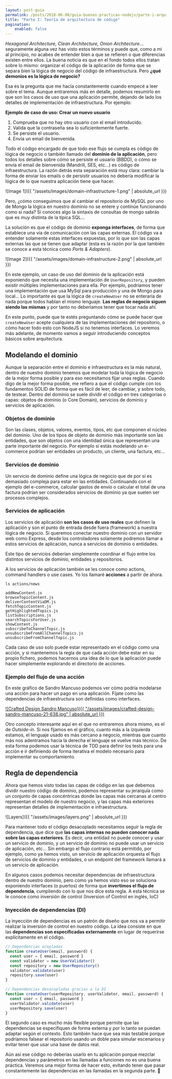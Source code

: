 ```yaml
---
layout: post-guia
permalink: /posts/2018-06-08/guia-buenas-practicas-nodejs/parte-i-arquitectura-codigo.html
title: "Parte I: Teoría de arquitectura de código"
pagination: 
    enabled: false
---
```


*Hexagonal Architecture, Clean Architecture, Onion Architecture*... seguramente alguna vez has visto estos términos y puede que, como a mi al principio, no acabes de entender bien a que se refieren o que diferencias existen entre ellos. La buena noticia es que en el fondo todos ellos tratan sobre lo mismo: organizar el código de la aplicación de forma que se separa bien la lógica de negocio del código de infraestructura. Pero **¿qué demonios es la lógica de negocio?**

Esa es la pregunta que me hacía constantemente cuando empecé a leer sobre el tema. Aunque entraremos más en detalle, podemos resumirlo en que son los casos de uso que una aplicación permite, dejando de lado los detalles de implementación de infraestructura. Por ejemplo:

**Ejemplo de caso de uso: Crear un nuevo usuario**
1. Comprueba que no hay otro usuario con el email introducido.
2. Valida que la contraseña sea lo suficientemente fuerte.
3. Se persiste el usuario.
4. Envía un email de bienvenida.

Todo el código encargado de que todo ese flujo se cumpla es código de lógica de negocio o también llamado del **dominio de la aplicación**, pero todos los detalles sobre cómo se persiste el usuario (BBDD), o cómo se envía el email de bienvenida (Mandrill, SES, etc…) es código de infraestructura. La razón detrás esta separación está muy clara: cambiar la forma de enviar los emails o de persistir usuarios no debería modificar la lógica de lo que nuestra aplicación tiene que hacer.

![Image 1]({{ "/assets/images/domain-infrastructure-1.png" | absolute_url }})

Pero, ¿cómo conseguimos que al cambiar el repositorio de MySQL por uno de Mongo la lógica en nuestro dominio no se entere y continúe funcionando como si nada? Si conoces algo la sintaxis de consultas de mongo sabrás que es muy distinta de la típica SQL…

La solución es que el código de dominio **exponga interfaces**, de forma que establece una vía de comunicación con las capas externas. El código va a entender solamente estas interfaces expuestas, por lo que son las capas externas las que se tienen que adaptar (esta es la razón por la que también se conoce a esta técnica como *Ports & Adapters*).

![Image 2]({{ "/assets/images/domain-infrastructure-2.png" | absolute_url }})

En este ejemplo, un caso de uso del dominio de la aplicación está exponiendo que necesita una implementación de `UserRepository`, y pueden existir múltiples implementaciones para ella. Por ejemplo, podríamos tener una implementación que usa MySql para producción y una de Mongo para local… Lo importante es que la lógica de `createNewUser` no se enteraría de nada porque todos hablan el mismo lenguaje. **Las reglas de negocio siguen siendo las mismas** y por tanto no deberíamos tener que tocar nada ahí.

En este punto, puede que te estés preguntando cómo se puede hacer que `createNewUser` acepte cualquiera de las implementaciones del repositorio, o cómo hacer todo esto con NodeJS si no tenemos interfaces. Lo veremos más adelante, de momento vamos a seguir introduciendo conceptos básicos sobre arquitectura.


## Modelando el dominio
Aunque la separación entre el dominio e infraestructura es la más natural, dentro de nuestro dominio tenemos que modelar toda la lógica de negocio de la mejor forma posible y para eso necesitamos fijar unas reglas. Cuando digo de la mejor forma posible, me refiero a que el código cumple con los fundamentos SOLID de forma que es fácil de leer, de cambiar, y sobre todo, de testear. Dentro del dominio se suele dividir el código en tres categorías o capas: objetos de dominio (o Core Domain), servicios de dominio y servicios de aplicación.


### Objetos de dominio
Son las clases, objetos, valores, eventos, tipos, etc que componen el núcleo del dominio. Uno de los tipos de objeto de dominio más importante son las entidades, que son objetos con una identidad única que representan una parte importante del negocio. Por ejemplo si estás modelando un e-commerce podrían ser entidades un producto, un cliente, una factura, etc…

### Servicios de dominio
Un servicio de dominio define una lógica de negocio que de por sí es demasiado compleja para estar en las entidades. Continuando con el ejemplo del e-commerce, calcular gastos de envío o calcular el total de una factura podrían ser considerados servicios de dominio ya que suelen ser procesos complejos.

### Servicios de aplicación
Los servicios de aplicación **son los casos de uso reales** que definen la aplicación y son el punto de entrada desde fuera (framework) a nuestra lógica de negocio. Si queremos conectar nuestro dominio con un servidor web como Express, desde los controladores solamente podremos llamar a estos servicios de aplicación, nunca a servicios de dominio o entidades. 

Este tipo de servicios deberían simplemente coordinar el flujo entre los distintos servicios de dominio, entidades y repositorios.

A los servicios de aplicación también se les conoce como actions, command handlers o use cases. Yo los llamaré **acciones** a partir de ahora.

```
ls actions/news

addNewContent.js
browseTopicContent.js
deliverContentViaDM.js
fetchTopicContent.js
getHighlightedTopics.js
listSubscriptions.js
searchTopicsForUser.js
showContent.js
subscribeToChannelTopic.js
unsubscribeFromAllChannelTopics.js
unsubscribeFromChannelTopic.js
```


Cada caso de uso solo puede estar representado en el código como una acción, y si mantenemos la regla de que cada acción debe estar en su propio fichero, podemos hacernos una idea de lo que la aplicación puede hacer simplemente explorando el directorio de acciones.

### Ejemplo del flujo de una acción
En este gráfico de Sandro Mancuso podemos ver cómo podría modelarse una acción para hacer un pago en una aplicación. Fíjate como las dependencias de infraestructura son definidas como interfaces.

[![Crafted Design Sandro Mancuso]({{ "/assets/images/crafted-design-sandro-mancuso-21-638.jpg" | absolute_url }})](https://es.slideshare.net/JAXLondon2014/crafted-design-sandro-mancuso)


Otro concepto interesante aquí en el que no entraremos ahora mismo, es el de *Outside-in*. Si nos fijamos en el gráfico, cuanto más a la izquierda estamos, el lenguaje usado es más cercano a negocio, mientras que cuanto más nos adentramos hacia la derecha el lenguaje se vuelve más técnico. De esta forma podemos usar la técnica de TDD para definir los tests para una acción e ir definiendo de forma iterativa el modelo necesario para implementar su comportamiento.

## Regla de dependencia
Ahora que hemos visto todas las capas de código en las que debemos dividir nuestro código de dominio, podemos representar su jerarquía como un conjunto de capas concéntricas donde las capas más cercanas al centro representan el modelo de nuestro negocio, y las capas más exteriores representan detalles de implementación e infraestructura.

![Layers]({{ "/assets/images/layers.png" | absolute_url }})

Para mantener todo el código desacoplado necesitamos seguir la regla de dependencia, que dice que **las capas internas no pueden conocer nada sobre las capas exteriores**. Es decir, una entidad no puede conocer y usar un servicio de dominio, y un servicio de dominio no puede usar un servicio de aplicación, etc… Sin embargo el flujo contrario está permitido, por ejemplo, como ya hemos visto, un servicio de aplicación orquesta el flujo de servicios de dominio y entidades, o un endpoint del framework llamará a un servicio de aplicación.

En algunos casos podemos necesitar dependencias de infraestructura dentro de nuestro dominio, pero como ya hemos visto eso se soluciona exponiendo interfaces (o puertos) de forma que **invertimos el flujo de dependencia**, cumpliendo con lo que nos dice esta regla. A esta técnica se le conoce como inversión de control (Inversion of Control en inglés, IoC)

### Inyección de dependencias (DI)
La inyección de dependencias es un patrón de diseño que nos va a permitir realizar la inversión de control en nuestro código. La idea consiste en que las **dependencias son especificadas externamente** en lugar de requerirse explícitamente en el código.

```js
// Dependencias acopladas
function createUser(email, password) {
  const user = { email, password }
  const validator = new UserValidator()
  const repository = new UserRepository()
  validator.validate(user)
  repository.save(user)
}
```

```js
// Dependencias desacopladas gracias a la DI
function createUser(userRepository, userValidator, email, password) {
  const user = { email, password }
  userValidator.validate(user)
  userRepository.save(user)
}
```

El segundo caso es mucho más flexible porque permite que las dependencias se especifiquen de forma externa y por lo tanto se puedan adaptar según el contexto. Esto también hace que sea más testable porque podríamos falsear el repositorio usando un doble para simular escenarios y evitar tener que usar una base de datos real.

Aún así ese código no deberías usarlo en tu aplicación porque mezclar dependencias y parámetros en las llamadas a funciones no es una buena práctica. Veremos una mejor forma de hacer esto, evitando tener que pasar constantemente las dependencias en las llamadas en la segunda parte.


